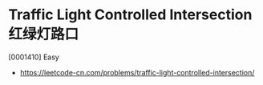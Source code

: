 # Traffic Light Controlled Intersection 红绿灯路口

[0001410] Easy

- https://leetcode-cn.com/problems/traffic-light-controlled-intersection/
